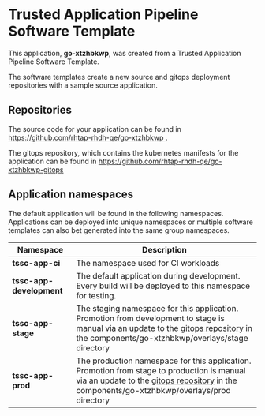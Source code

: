 # Trusted Application Pipeline Software Template

This application, **go-xtzhbkwp**, was created from a Trusted Application Pipeline Software Template.

The software templates create a new source and gitops deployment repositories with a sample source application. 

## Repositories

The source code for your application can be found in [https://github.com/rhtap-rhdh-qe/go-xtzhbkwp ](https://github.com/rhtap-rhdh-qe/go-xtzhbkwp ).
 
The gitops repository, which contains the kubernetes manifests for the application can be found in 
[https://github.com/rhtap-rhdh-qe/go-xtzhbkwp-gitops ](https://github.com/rhtap-rhdh-qe/go-xtzhbkwp-gitops ) 

## Application namespaces 

The default application will be found in the following namespaces. Applications can be deployed into unique namespaces or multiple software templates can also bet generated into the same group namespaces.  

|  Namespace   |  Description   |  
| -------- | -------- |
| **tssc-app-ci** | The namespace used for CI workloads |
| **tssc-app-development** | The default application during development. Every build will be deployed to this namespace for testing. |
| **tssc-app-stage** | The staging namespace for this application. Promotion from development to stage is manual via an update to the [gitops repository](https://github.com/rhtap-rhdh-qe/go-xtzhbkwp-gitops ) in the components/go-xtzhbkwp/overlays/stage directory |
| **tssc-app-prod** | The production namespace for this application. Promotion from stage to production is manual via an update to the [gitops repository](https://github.com/rhtap-rhdh-qe/go-xtzhbkwp-gitops ) in the components/go-xtzhbkwp/overlays/prod directory |